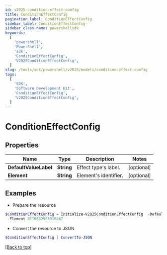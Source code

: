 ```yaml
---
id: v2025-condition-effect-config
title: ConditionEffectConfig
pagination_label: ConditionEffectConfig
sidebar_label: ConditionEffectConfig
sidebar_class_name: powershellsdk
keywords:
  [
    'powershell',
    'PowerShell',
    'sdk',
    'ConditionEffectConfig',
    'V2025ConditionEffectConfig',
  ]
slug: /tools/sdk/powershell/v2025/models/condition-effect-config
tags:
  [
    'SDK',
    'Software Development Kit',
    'ConditionEffectConfig',
    'V2025ConditionEffectConfig',
  ]
---
```


# ConditionEffectConfig

## Properties

| Name                  | Type       | Description           | Notes      |
| --------------------- | ---------- | --------------------- | ---------- |
| **DefaultValueLabel** | **String** | Effect type's label.  | [optional] |
| **Element**           | **String** | Element's identifier. | [optional] |

## Examples

- Prepare the resource

```powershell
$ConditionEffectConfig = Initialize-V2025ConditionEffectConfig  -DefaultValueLabel Access to Remove `
 -Element 8110662963316867
```

- Convert the resource to JSON

```powershell
$ConditionEffectConfig | ConvertTo-JSON
```

[[Back to top]](#)
